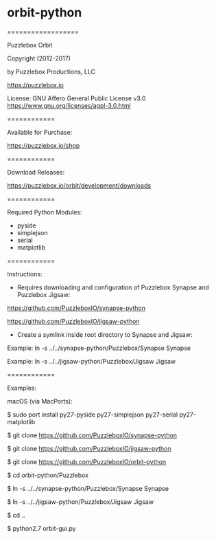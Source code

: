 # orbit-python
==================


Puzzlebox Orbit


Copyright (2012-2017)

by Puzzlebox Productions, LLC

https://puzzlebox.io


License: GNU Affero General Public License v3.0
https://www.gnu.org/licenses/agpl-3.0.html


============

Available for Purchase:

https://puzzlebox.io/shop


============

Download Releases:

https://puzzlebox.io/orbit/development/downloads


============

Required Python Modules:
- pyside
- simplejson
- serial
- matplotlib


============

Instructions:

- Requires downloading and configuration of Puzzlebox Synapse and Puzzlebox Jigsaw:

https://github.com/PuzzleboxIO/synapse-python

https://github.com/PuzzleboxIO/jigsaw-python

- Create a symlink inside root directory to Synapse and Jigsaw:

Example: ln -s ../../synapse-python/Puzzlebox/Synapse Synapse

Example: ln -s ../../jigsaw-python/Puzzlebox/Jigsaw Jigsaw


============

Examples:

macOS (via MacPorts):

$ sudo port install py27-pyside py27-simplejson py27-serial py27-matplotlib

$ git clone https://github.com/PuzzleboxIO/synapse-python

$ git clone https://github.com/PuzzleboxIO/jigsaw-python

$ git clone https://github.com/PuzzleboxIO/orbit-python

$ cd orbit-python/Puzzlebox

$ ln -s ../../synapse-python/Puzzlebox/Synapse Synapse

$ ln -s ../../jigsaw-python/Puzzlebox/Jigsaw Jigsaw

$ cd ..

$ python2.7 orbit-gui.py
